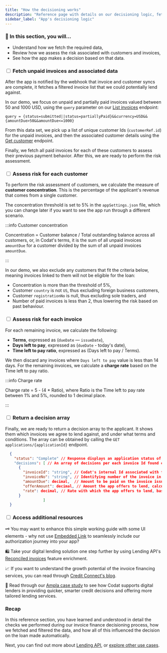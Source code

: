 ```yaml
---
title: "How the decisioning works"
description: "Reference page with details on our decisioning logic, fetching data, and coming to a decision"
sidebar_label: "App's decisioning logic"
---
```


### 🚀 In this section, you will...

* Understand how we fetch the required data, 
* Review how we assess the risk associated with customers and invoices,
* See how the app makes a decision based on that data. 

### <input type="checkbox" unchecked/> Fetch unpaid invoices and associated data

After the app is notified by the webhook that invoice and customer syncs are complete, it fetches a filtered invoice list that we could potentially lend against. 

In our demo, we focus on unpaid and partially paid invoices valued between 50 and 1000 USD, using the `query` parameter on our [List invoices](/lending-api#/operations/list-accounting-invoices) endpoint:

```
query = {status=submitted||status=partiallyPaid}&&currency=USD&&{amountDue>50&&amountDue<=1000}
```

From this data set, we pick up a list of unique customer Ids (`customerRef.id`) for the unpaid invoices, and then the associated customer details using the [Get customer](/lending-api#/operations/get-accounting-customer) endpoint. 

Finally, we fetch all paid invoices for each of these customers to assess their previous payment behavior. After this, we are ready to perform the risk assessment.

### <input type="checkbox" unchecked/> Assess risk for each customer

To perform the risk assessment of customers, we calculate the measure of **customer concentration**. This is the percentage of the applicant's revenue that comes from a single customer. 

The concentration threshold is set to 5% in the `appSettings.json` file, which you can change later if you want to see the app run through a different scenario.

:::info Customer concentration

Concentration = Customer balance / Total outstanding balance across all customers, or, in Codat's terms, it is the sum of all unpaid invoices `amountDue` for a customer divided by the sum of all unpaid invoices `amountDue`.  

:::

In our demo, we also exclude any customers that fit the criteria below, meaning invoices linked to them will not be eligible for the loan: 

- Concentration is more than the threshold of 5%,
- Customer `country` is not `US`, thus excluding foreign business customers,
- Customer `registrationNo` is null, thus excluding sole traders, and
- Number of paid invoices is less than 2, thus lowering the risk based on past behaviour.

### <input type="checkbox" unchecked/> Assess risk for each invoice

For each remaining invoice, we calculate the following: 

- **Terms**, expressed as (`dueDate` — `issueDate`),
- **Days left to pay**, expressed as (`dueDate` - today's date),
- **Time left to pay ratio**, expressed as (Days left to pay / Terms).

We then discard any invoices where `Days left to pay` value is less than 14 days. For the remaining invoices, we calculate a **charge rate** based on the Time left to pay ratio.

:::info Charge rate

Charge rate = 5 - (4 * Ratio), where Ratio is the Time left to pay rate between 1% and 5%, rounded to 1 decimal place.

:::

### <input type="checkbox" unchecked/> Return a decision array

Finally, we are ready to return a decision array to the applicant. It shows them which invoices we agree to lend against, and under what terms and conditions. The array can be obtained by calling the `GET applications/{applicationId}` endpoint. 

```json title="Example decision response"
  {
    "status": "Complete" // Response displays an application status of "Complete" when the assessment has been finished
    "decisions": [ // An array of decisions per each invoice Id found eligible for the loan
      {
        "invoiceId": "string", // Codat's internal Id associated with fetched invoices
        "invoiceNo": "string", // Identifying number of the invoice in the applicant's accounting system
        "amountDue": decimal,  // Amount to be paid on the invoice issued to customer
        "offerAmount": decimal, // Amount the app offers to lend, calculated as 90% of amountDue
        "rate": decimal, // Rate with which the app offers to lend, based on each invoice's risk
      }
                 ]
  }
```

### <input type="checkbox" unchecked/> Access additional resources

🗝️ You may want to enhance this simple working guide with some UI elements - why not use [Embedded Link](/auth-flow/authorize-embedded-link) to seamlessly include our authorization journey into your app?

🛍️ Take your digital lending solution one step further by using Lending API's [Reconciled invoices](/lending/features/accounts-receivable-overview#reconciled-invoices) feature enrichment. 

📈 If you want to understand the growth potential of the invoice financing services, you can read through [Credit Connect's blog](https://www.credit-connect.co.uk/news/demand-for-invoice-finance-predicted-to-grow/).

💸 Read through our [Ampla case study](https://www.codat.io/case-study/ampla/) to see how Codat supports digital lenders in providing quicker, smarter credit decisions and offering more tailored lending services.

### Recap

In this reference section, you have learned and understood in detail the checks we performed during our invoice finance decisioning process, how we fetched and filtered the data, and how all of this influenced the decision on the loan made automatically. 

Next, you can find out more about [Lending API](/lending/overview), or [explore other use cases](/usecases/overview).
